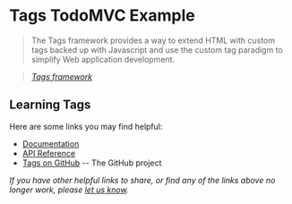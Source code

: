 # Tags TodoMVC Example

> The Tags framework provides a way to extend HTML with custom tags backed up with Javascript
and use the custom tag paradigm to simplify Web application development.

> _[Tags framework](https://github.com/matt-thompson/tagsTodo.git)_


## Learning Tags

Here are some links you may find helpful:


* [Documentation](http://randomsoftwareideas.com/tags/docs/introduction.html)
* [API Reference](http://randomsoftwareideas.com/tags/docs/jsdocs/index.html)
* [Tags on GitHub](https://github.com/matt-thompson/tags.git) -- The GitHub project

_If you have other helpful links to share, or find any of the links above no longer work, please [let us know](https://github.com/tastejs/todomvc/issues)._


